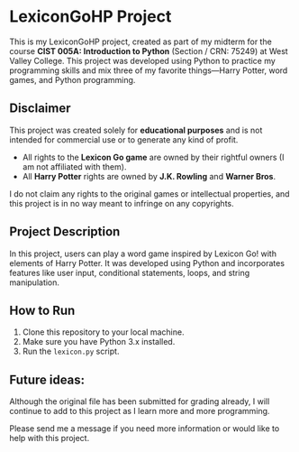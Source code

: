 # LexiconGoHP Project

This is my LexiconGoHP project, created as part of my midterm for the course **CIST 005A: Introduction to Python** (Section / CRN: 75249) at West Valley College. This project was developed using Python to practice my programming skills and mix three of my favorite things—Harry Potter, word games, and Python programming.

## Disclaimer

This project was created solely for **educational purposes** and is not intended for commercial use or to generate any kind of profit.

- All rights to the **Lexicon Go game** are owned by their rightful owners (I am not affiliated with them).
- All **Harry Potter** rights are owned by **J.K. Rowling** and **Warner Bros**.

I do not claim any rights to the original games or intellectual properties, and this project is in no way meant to infringe on any copyrights.

## Project Description

In this project, users can play a word game inspired by Lexicon Go! with elements of Harry Potter. It was developed using Python and incorporates features like user input, conditional statements, loops, and string manipulation. 

## How to Run

1. Clone this repository to your local machine.
2. Make sure you have Python 3.x installed.
3. Run the `lexicon.py` script.

## Future ideas: 

Although the original file has been submitted for grading already, I will continue to add to this project as I learn more and more programming. 

Please send me a message if you need more information or would like to help with this project. 


